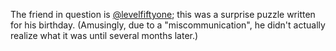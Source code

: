 The friend in question is [@levelfiftyone](https://twitter.com/levelfiftyone); this was a surprise puzzle written for his birthday. (Amusingly, due to a "miscommunication", he didn't actually realize what it was until several months later.)